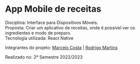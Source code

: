 # App Mobile de receitas
Disciplina: Interface para Dispositivos Móveis.<br>
Proposta: Criar um aplicativo de receitas, onde é possível ver os ingredientes e modo de preparo.<br>
Tecnologia utilizada: React Native

Integrantes do projeto:
<a href="https://github.com/marcellu-s">Marcelo Costa</a> |
<a href="https://github.com/Rodrigo-Martins-Mateus">Rodrigo Martins</a>

Realizado no: 2º Semestre 2022/2023
